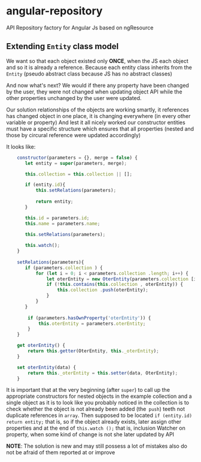 angular-repository
==================

API Repository factory for Angular Js based on ngResource

## Extending `Entity` class model

We want so that each object existed only **ONCE**, when the JS each object and so it is already a reference.
Because each entity class inherits from the `Entity` (pseudo abstract class because JS has no abstract classes)

And now what's next?
We would if there any property have been changed by the user, they were not changed when updating object API while the other properties unchanged by the user were updated.

Our solution relationships of the objects are working smartly, it references has changed object in one place, it is changing everywhere (in every other variable or property)
And lest it all nicely worked our constructor entities must have a specific structure which ensures that all properties (nested and those by circural reference were updated accordingly)

It looks like:
```javascript
    constructor(parameters = {}, merge = false) {
       let entity = super(parameters, merge);

       this.collection = this.collection || [];

       if (entity.id){
           this.setRelations(parameters);
           
           return entity;
       }

       this.id = parameters.id;
       this.name = parameters.name;
       
       this.setRelations(parameters);

       this.watch();
    }
    
    setRelations(parameters){
       if (parameters.collection ) {
           for (let i = 0; i < parameters.collection .length; i++) {
               let oterEntity = new OterEntity(parameters.collection [i], merge);
               if (!this.contains(this.collection , oterEntity)) {
                   this.collection .push(oterEntity);
               }
           }
       }
       
        if (parameters.hasOwnProperty('oterEntity')) {
            this.oterEntity = parameters.oterEntity;
        }
    }

    get oterEntity() {
        return this.getter(OterEntity, this._oterEntity);
    }

    set oterEntity(data) {
        return this._oterEntity = this.setter(data, OterEntity);
    }
```

It is important that at the very beginning (after `super`) to call up the appropriate constructors for nested objects in the example collection and a single object
as it is to look like you probably noticed in the collection is to check whether the object is not already been added (the` push`) teeth not duplicate references in `array`.
Then supposed to be located `if (entity.id) return entity;` that is, so if the object already exists, later assign other properties and at the end of `this.watch ();` that is,
inclusion Watcher on property, when some kind of change is not she later updated by API

**NOTE**: The solution is new and may still possess a lot of mistakes also do not be afraid of them reported at or improve
